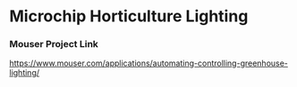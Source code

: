 # Microchip Horticulture Lighting


### Mouser Project Link
https://www.mouser.com/applications/automating-controlling-greenhouse-lighting/
